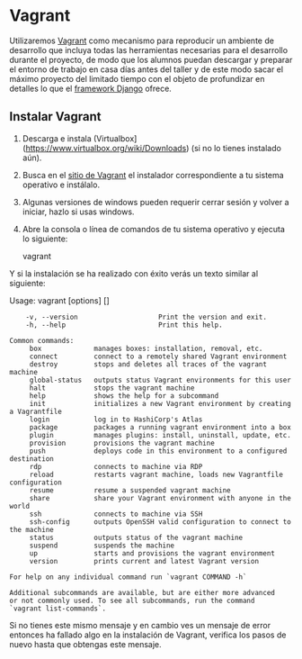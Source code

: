 # Vagrant

Utilizaremos [Vagrant](https://www.vagrantup.com/) como mecanismo para reproducir un ambiente de desarrollo que incluya todas las herramientas necesarias para el desarrollo durante el proyecto, de modo que los alumnos puedan descargar y preparar el entorno de trabajo en casa días antes del taller y de este modo sacar el máximo proyecto del limitado tiempo con el objeto de profundizar en detalles lo que el [framework Django](http://djangoproject.com/) ofrece.

## Instalar Vagrant

1. Descarga e instala (Virtualbox](https://www.virtualbox.org/wiki/Downloads) (si no lo tienes instalado aún).
2. Busca en el [sitio de Vagrant](https://www.vagrantup.com/downloads.html) el instalador correspondiente a tu sistema operativo e instálalo.
3. Algunas versiones de windows pueden requerir cerrar sesión y volver a iniciar, hazlo si usas windows.
4. Abre la consola o línea de comandos de tu sistema operativo y ejecuta lo siguiente:

    vagrant

Y si la instalación se ha realizado con éxito verás un texto similar al siguiente:

   Usage: vagrant [options] <command> [<args>]

        -v, --version                    Print the version and exit.
        -h, --help                       Print this help.

    Common commands:
         box             manages boxes: installation, removal, etc.
         connect         connect to a remotely shared Vagrant environment
         destroy         stops and deletes all traces of the vagrant machine
         global-status   outputs status Vagrant environments for this user
         halt            stops the vagrant machine
         help            shows the help for a subcommand
         init            initializes a new Vagrant environment by creating a Vagrantfile
         login           log in to HashiCorp's Atlas
         package         packages a running vagrant environment into a box
         plugin          manages plugins: install, uninstall, update, etc.
         provision       provisions the vagrant machine
         push            deploys code in this environment to a configured destination
         rdp             connects to machine via RDP
         reload          restarts vagrant machine, loads new Vagrantfile configuration
         resume          resume a suspended vagrant machine
         share           share your Vagrant environment with anyone in the world
         ssh             connects to machine via SSH
         ssh-config      outputs OpenSSH valid configuration to connect to the machine
         status          outputs status of the vagrant machine
         suspend         suspends the machine
         up              starts and provisions the vagrant environment
         version         prints current and latest Vagrant version

    For help on any individual command run `vagrant COMMAND -h`

    Additional subcommands are available, but are either more advanced
    or not commonly used. To see all subcommands, run the command
    `vagrant list-commands`.


Si no tienes este mismo mensaje y en cambio ves un mensaje de error entonces ha fallado algo en la instalación de Vagrant, verifica los pasos de nuevo hasta que obtengas este mensaje.



